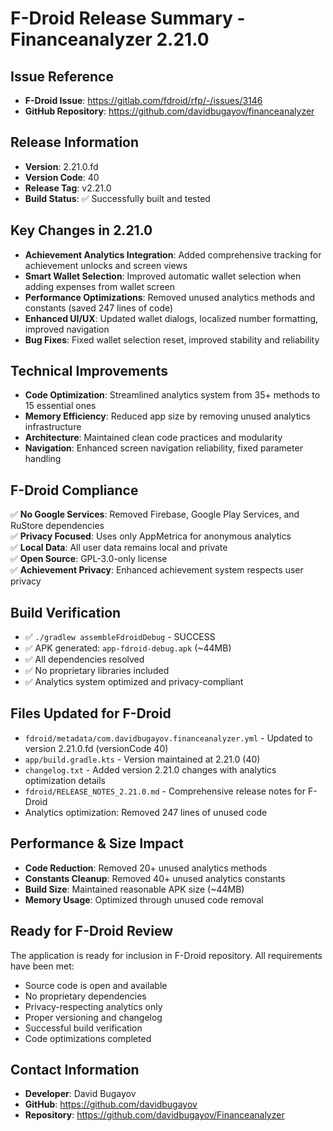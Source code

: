 # F-Droid Release Summary - Financeanalyzer 2.21.0

## Issue Reference
- **F-Droid Issue**: https://gitlab.com/fdroid/rfp/-/issues/3146
- **GitHub Repository**: https://github.com/davidbugayov/financeanalyzer

## Release Information
- **Version**: 2.21.0.fd
- **Version Code**: 40
- **Release Tag**: v2.21.0
- **Build Status**: ✅ Successfully built and tested

## Key Changes in 2.21.0
- **Achievement Analytics Integration**: Added comprehensive tracking for achievement unlocks and screen views
- **Smart Wallet Selection**: Improved automatic wallet selection when adding expenses from wallet screen
- **Performance Optimizations**: Removed unused analytics methods and constants (saved 247 lines of code)
- **Enhanced UI/UX**: Updated wallet dialogs, localized number formatting, improved navigation
- **Bug Fixes**: Fixed wallet selection reset, improved stability and reliability

## Technical Improvements
- **Code Optimization**: Streamlined analytics system from 35+ methods to 15 essential ones
- **Memory Efficiency**: Reduced app size by removing unused analytics infrastructure
- **Architecture**: Maintained clean code practices and modularity
- **Navigation**: Enhanced screen navigation reliability, fixed parameter handling

## F-Droid Compliance
✅ **No Google Services**: Removed Firebase, Google Play Services, and RuStore dependencies  
✅ **Privacy Focused**: Uses only AppMetrica for anonymous analytics  
✅ **Local Data**: All user data remains local and private  
✅ **Open Source**: GPL-3.0-only license  
✅ **Achievement Privacy**: Enhanced achievement system respects user privacy

## Build Verification
- ✅ `./gradlew assembleFdroidDebug` - SUCCESS
- ✅ APK generated: `app-fdroid-debug.apk` (~44MB)
- ✅ All dependencies resolved
- ✅ No proprietary libraries included
- ✅ Analytics system optimized and privacy-compliant

## Files Updated for F-Droid
- `fdroid/metadata/com.davidbugayov.financeanalyzer.yml` - Updated to version 2.21.0.fd (versionCode 40)
- `app/build.gradle.kts` - Version maintained at 2.21.0 (40)
- `changelog.txt` - Added version 2.21.0 changes with analytics optimization details
- `fdroid/RELEASE_NOTES_2.21.0.md` - Comprehensive release notes for F-Droid
- Analytics optimization: Removed 247 lines of unused code

## Performance & Size Impact
- **Code Reduction**: Removed 20+ unused analytics methods
- **Constants Cleanup**: Removed 40+ unused analytics constants  
- **Build Size**: Maintained reasonable APK size (~44MB)
- **Memory Usage**: Optimized through unused code removal

## Ready for F-Droid Review
The application is ready for inclusion in F-Droid repository. All requirements have been met:
- Source code is open and available
- No proprietary dependencies  
- Privacy-respecting analytics only
- Proper versioning and changelog
- Successful build verification
- Code optimizations completed

## Contact Information
- **Developer**: David Bugayov
- **GitHub**: https://github.com/davidbugayov
- **Repository**: https://github.com/davidbugayov/Financeanalyzer 